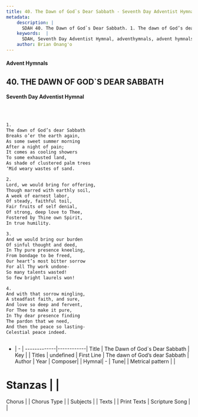 ```yaml
---
title: 40. The Dawn of God`s Dear Sabbath - Seventh Day Adventist Hymnal
metadata:
    description: |
      SDAH 40. The Dawn of God`s Dear Sabbath. 1. The dawn of God’s dear Sabbath Breaks o’er the earth again, As some sweet summer morning After a night of pain; It comes as cooling showers To some exhausted land, As shade of clustered palm trees ‘Mid weary wastes of sand.
    keywords:  |
      SDAH, Seventh Day Adventist Hymnal, adventhymnals, advent hymnals, The Dawn of God`s Dear Sabbath, The dawn of God’s dear Sabbath 
    author: Brian Onang'o
---
```


#### Advent Hymnals
## 40. THE DAWN OF GOD`S DEAR SABBATH
#### Seventh Day Adventist Hymnal

```txt



1.
The dawn of God’s dear Sabbath
Breaks o’er the earth again,
As some sweet summer morning
After a night of pain;
It comes as cooling showers
To some exhausted land,
As shade of clustered palm trees
‘Mid weary wastes of sand.

2.
Lord, we would bring for offering,
Though marred with earthly soil,
A week of earnest labor,
Of steady, faithful toil,
Fair fruits of self denial,
Of strong, deep love to Thee,
Fostered by Thine own Spirit,
In true humility.

3.
And we would bring our burden
Of sinful thought and deed,
In Thy pure presence kneeling,
From bondage to be freed,
Our heart’s most bitter sorrow
For all Thy work undone-
So many talents wasted!
So few bright laurels won!

4.
And with that sorrow mingling,
A steadfast faith, and sure,
And love so deep and fervent,
For Thee to make it pure,
In Thy dear presence finding
The pardon that we need,
And then the peace so lasting-
Celestial peace indeed.



```

- |   -  |
-------------|------------|
Title | The Dawn of God`s Dear Sabbath |
Key |  |
Titles | undefined |
First Line | The dawn of God’s dear Sabbath |
Author | 
Year | 
Composer|  |
Hymnal|  - |
Tune|  |
Metrical pattern | |
# Stanzas |  |
Chorus |  |
Chorus Type |  |
Subjects |  |
Texts |  |
Print Texts | 
Scripture Song |  |
  
